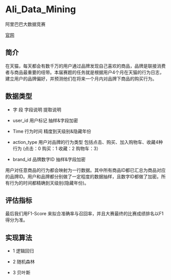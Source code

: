 Ali_Data_Mining
===============

 阿里巴巴大数据竞赛
 
 [官网](http://102.alibaba.com/competition/addDiscovery/index.htm)
 

 
 ## 简介
 
 在天猫，每天都会有数千万的用户通过品牌发现自己喜欢的商品，品牌是联接消费者与商品最重要的纽带。本届赛题的任务就是根据用户4个月在天猫的行为日志，建立用户的品牌偏好，并预测他们在将来一个月内对品牌下商品的购买行为。

 
 ## 数据类型
 
 - 字 段	字段说明	提取说明
 
 - user_id	用户标记	抽样&字段加密
 
 - Time	行为时间	精度到天级别&隐藏年份
 
 - action_type	用户对品牌的行为类型	包括点击、购买、加入购物车、收藏4种行为 (点击：0 购买：1 收藏：2 购物车：3）
 
 - brand_id	品牌数字ID	抽样&字段加密

 用户对任意商品的行为都会映射为一行数据。其中所有商品ID都已汇总为商品对应的品牌ID。用户和品牌都分别做了一定程度的数据抽样，且数字ID都做了加密。所有行为的时间都精确到天级别(隐藏年份)。

 
 ## 评估指标

最后我们用F1-Score 来拟合准确率与召回率，并且大赛最终的比赛成绩排名以F1得分为准。 

 
 
 ## 实现算法

 - 1 逻辑回归
 
 - 2 随机森林
 
 - 3 贝叶斯
 
 
